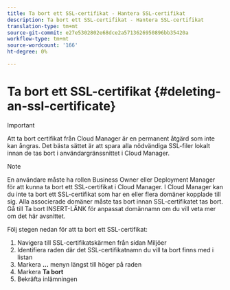 ```yaml
---
title: Ta bort ett SSL-certifikat - Hantera SSL-certifikat
description: Ta bort ett SSL-certifikat - Hantera SSL-certifikat
translation-type: tm+mt
source-git-commit: e27e5302802e68dce2a5713626950896bb35420a
workflow-type: tm+mt
source-wordcount: '166'
ht-degree: 0%

---
```



# Ta bort ett SSL-certifikat {#deleting-an-ssl-certificate}

>[!IMPORTANT]
>Att ta bort certifikat från Cloud Manager är en permanent åtgärd som inte kan ångras. Det bästa sättet är att spara alla nödvändiga SSL-filer lokalt innan de tas bort i användargränssnittet i Cloud Manager.

>[!NOTE]
>En användare måste ha rollen Business Owner eller Deployment Manager för att kunna ta bort ett SSL-certifikat i Cloud Manager. I Cloud Manager kan du inte ta bort ett SSL-certifikat som har en eller flera domäner kopplade till sig.  Alla associerade domäner måste tas bort innan SSL-certifikatet tas bort. Gå till Ta bort INSERT-LÄNK för anpassat domännamn om du vill veta mer om det här avsnittet.

Följ stegen nedan för att ta bort ett SSL-certifikat:

1. Navigera till SSL-certifikatskärmen från sidan Miljöer
1. Identifiera raden där det SSL-certifikatnamn du vill ta bort finns med i listan
1. Markera **...** menyn längst till höger på raden
1. Markera **Ta bort**
1. Bekräfta inlämningen
